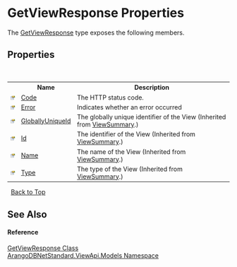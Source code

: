 # GetViewResponse Properties
 

The <a href="a7c509b0-cf81-ee1f-5672-96342c683feb">GetViewResponse</a> type exposes the following members.


## Properties
&nbsp;<table><tr><th></th><th>Name</th><th>Description</th></tr><tr><td>![Public property](media/pubproperty.gif "Public property")</td><td><a href="ceedf1f9-386e-569d-c368-56edb043d19a">Code</a></td><td>
The HTTP status code.</td></tr><tr><td>![Public property](media/pubproperty.gif "Public property")</td><td><a href="41e7ac52-4bcb-d4eb-68a3-9cb09c197060">Error</a></td><td>
Indicates whether an error occurred</td></tr><tr><td>![Public property](media/pubproperty.gif "Public property")</td><td><a href="660aae21-d99c-d26f-6ed4-8c7a18d493e1">GloballyUniqueId</a></td><td>
The globally unique identifier of the View
 (Inherited from <a href="358c6228-6714-724c-0b57-e9be4a2c3357">ViewSummary</a>.)</td></tr><tr><td>![Public property](media/pubproperty.gif "Public property")</td><td><a href="74a9088a-13d1-8710-5dce-191fc14dd171">Id</a></td><td>
The identifier of the View
 (Inherited from <a href="358c6228-6714-724c-0b57-e9be4a2c3357">ViewSummary</a>.)</td></tr><tr><td>![Public property](media/pubproperty.gif "Public property")</td><td><a href="164e4019-da89-5e2b-28d0-d0c8bca47757">Name</a></td><td>
The name of the View
 (Inherited from <a href="358c6228-6714-724c-0b57-e9be4a2c3357">ViewSummary</a>.)</td></tr><tr><td>![Public property](media/pubproperty.gif "Public property")</td><td><a href="c238d8bb-c093-4993-77dc-122d8f434fda">Type</a></td><td>
The type of the View
 (Inherited from <a href="358c6228-6714-724c-0b57-e9be4a2c3357">ViewSummary</a>.)</td></tr></table>&nbsp;
<a href="#getviewresponse-properties">Back to Top</a>

## See Also


#### Reference
<a href="a7c509b0-cf81-ee1f-5672-96342c683feb">GetViewResponse Class</a><br /><a href="23bbeb16-c099-4f2c-4dad-2e67e1a19df4">ArangoDBNetStandard.ViewApi.Models Namespace</a><br />